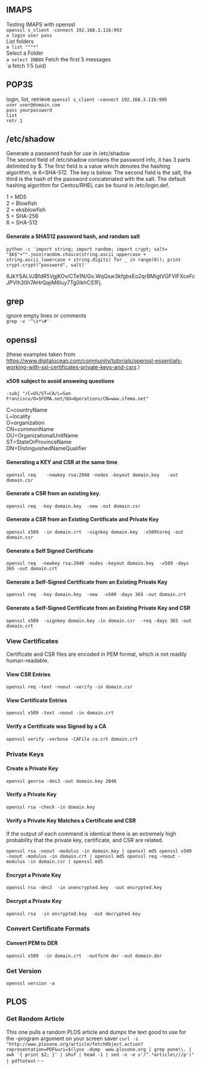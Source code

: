 ## IMAPS  
Testing IMAPS with openssl  
`openssl s_client -connect 192.168.3.116:993`  
`a login user pass`  
List folders  
`a list """*"`  
Select a Folder  
`a select INBOX` 
Fetch the first 5 messages  
`a fetch 1:5 (uid) 

## POP3S  
login, list, retrieve
`openssl s_client -connect 192.168.3.116:995`  
`user user@domain.com`  
`pass yourpassword`  
`list`  
`retr 1`  



## /etc/shadow  
Generate a password hash for use in /etc/shadow  
The second field of /etc/shadow contains the password info, it has 3 parts delimited by $.  The first field is a value which denotes the hashing algorithm, ie 6=SHA-512. The key is below.  The second field is the salt, the third is the hash of the password concatenated with the salt.
The default hashing algorithm for Centos/RHEL can be found in /etc/login.def.

1 = MD5  
2 = Blowfish  
2 = eksblowfish  
5 = SHA-256  
6 = SHA-512 

#### Generate a SHA512 password hash, and random salt  

`python -c 'import string; import random; import crypt; salt= "$6$"+"".join(random.choice(string.ascii_uppercase + string.ascii_lowercase + string.digits) for _ in range(8)); print crypt.crypt("password", salt)'`  

$6$JkYSALVJ$fdR5VgjKOv/CTe1N/Go.WqQsw3kfgbsEo2qrBMIgtVGFVIFXceFcJPVlh30h7AHrQajiM6luy7Tg0ikhCS1Fj.



## grep
ignore empty lines or comments  
`grep -v '^\s*\#'`


## openssl
(these examples taken from https://www.digitalocean.com/community/tutorials/openssl-essentials-working-with-ssl-certificates-private-keys-and-csrs )  

#### x509 subject to avoid answeing questions
`-subj "/C=US/ST=CA/L=San Francisco/O=SFEMA.net/OU=Operations/CN=www.sfema.net"`

C=countryName  
L=locality  
O=organization  
CN=commonName  
OU=OrganizationalUnitName  
ST=StateOrProvinceName  
DN=DistinguishedNameQualifier  

#### Generating a KEY and CSR at the same time
`openssl req   
       -newkey rsa:2048 -nodes -keyout domain.key  
       -out domain.csr`

#### Generate a CSR from an existing key.
`openssl req 
       -key domain.key 
       -new -out domain.csr`


#### Generate a CSR from an Existing Certificate and Private Key
`openssl x509 
       -in domain.crt 
       -signkey domain.key 
       -x509toreq -out domain.csr`

#### Generate a Self Signed Certificate
`openssl req 
       -newkey rsa:2048 -nodes -keyout domain.key 
       -x509 -days 365 -out domain.crt`

#### Generate a Self-Signed Certificate from an Existing Private Key
`openssl req 
       -key domain.key 
       -new 
       -x509 -days 365 -out domain.crt`

#### Generate a Self-Signed Certificate from an Existing Private Key and CSR
`openssl x509 
       -signkey domain.key
       -in domain.csr 
       -req -days 365 -out domain.crt`


### View Certificates
Certificate and CSR files are encoded in PEM format, which is not readily human-readable.

#### View CSR Entries
`openssl req -text -noout -verify -in domain.csr`

#### View Certificate Entries
`openssl x509 -text -noout -in domain.crt`

#### Verify a Certificate was Signed by a CA
`openssl verify -verbose -CAFile ca.crt domain.crt`


### Private Keys
#### Create a Private Key
`openssl genrsa -des3 -out domain.key 2048`

#### Verify a Private Key
`openssl rsa -check -in domain.key`


#### Verify a Private Key Matches a Certificate and CSR
If the output of each command is identical there is an extremely high probability that the private key, certificate, and CSR are related. 

`openssl rsa -noout -modulus -in domain.key | openssl md5
openssl x509 -noout -modulus -in domain.crt | openssl md5
openssl req -noout -modulus -in domain.csr | openssl md5`


#### Encrypt a Private Key
`openssl rsa -des3 
       -in unencrypted.key 
       -out encrypted.key`


#### Decrypt a Private Key
`openssl rsa 
       -in encrypted.key 
       -out decrypted.key`


### Convert Certificate Formats

#### Convert PEM to DER
`openssl x509 
       -in domain.crt 
       -outform der -out domain.der`


### Get Version
`openssl version -a`
	


## PLOS
### Get Random Article
This one pulls a random PLOS article and dumps the text good to use for the -program argument on your screen saver
`curl -s "http://www.plosone.org/article/fetchObject.action?representation=PDF&uri=$(lynx -dump 
www.plosone.org | grep pone\\. | awk '{ print $2; }' | shuf | head -1 | sed -n -e s'/^.*article\///p')" | pdftotext` - -
